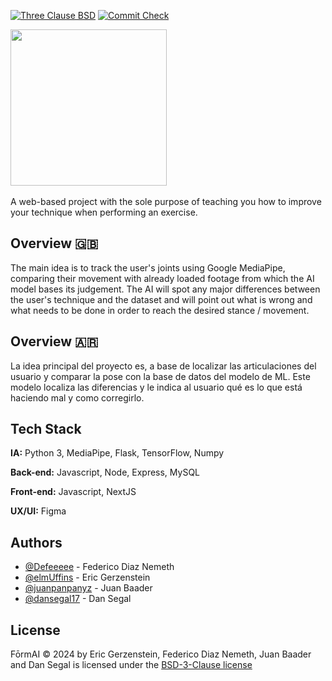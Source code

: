[![Three Clause BSD](https://img.shields.io/badge/License-BSD-green.svg)](https://opensource.org/license/bsd-3-clause) [![Commit Check](https://github.com/commit-check/commit-check-action/actions/workflows/commit-check.yml/badge.svg)](https://github.com/Defeeeee/FormAI/actions/workflows/commit-check.yml)

<img src="https://github.com/user-attachments/assets/00931eda-1efb-4da2-be12-f5f7ab0af75d" width="250">

<br>

<br>
A web-based project with the sole purpose of teaching you how to improve your technique when performing an exercise.

## Overview 🇬🇧

The main idea is to track the user's joints using Google MediaPipe, comparing their movement with already loaded footage from which the AI model bases its judgement. The AI will spot any major differences between the user's technique and the dataset and will point out what is wrong and what needs to be done in order to reach the desired stance / movement.

## Overview 🇦🇷
La idea principal del proyecto es, a base de localizar las articulaciones del usuario y comparar la pose con la base de datos del modelo de ML. Este modelo localiza las diferencias y le indica al usuario qué es lo que está haciendo mal y como corregirlo.

## Tech Stack

**IA:** Python 3, MediaPipe, Flask, TensorFlow, Numpy

**Back-end:** Javascript, Node, Express, MySQL

**Front-end:** Javascript, NextJS

**UX/UI:** Figma
## Authors
- [@Defeeeee](https://github.com/Defeeeee) - Federico Diaz Nemeth 
- [@elmUffins](https://github.com/elmUffins) - Eric Gerzenstein 
- [@juanpanpanyz](https://github.com/juanpanpanyz) - Juan Baader 
- [@dansegal17](https://github.com/dansegal17) - Dan Segal
## License
FōrmAI © 2024 by Eric Gerzenstein, Federico Diaz Nemeth, Juan Baader and Dan Segal is licensed under the [BSD-3-Clause license](https://opensource.org/license/bsd-3-clause)
